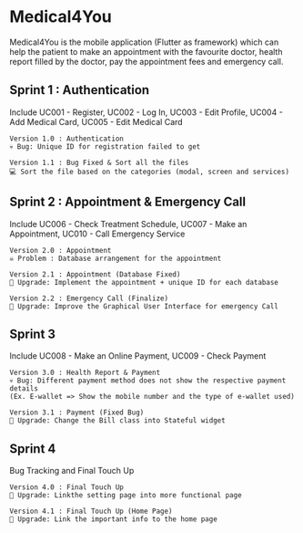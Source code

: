 # Medical4You
Medical4You is the mobile application (Flutter as framework) which can help the patient to make an appointment with the favourite doctor, health report filled by the doctor, pay the appointment fees and emergency call.

## Sprint 1 : Authentication
Include UC001 - Register, UC002 - Log In, UC003 - Edit Profile, UC004 - Add Medical Card, UC005 - Edit Medical Card
```
Version 1.0 : Authentication
💀 Bug: Unique ID for registration failed to get

Version 1.1 : Bug Fixed & Sort all the files
💻 Sort the file based on the categories (modal, screen and services)

```

## Sprint 2 : Appointment & Emergency Call
Include UC006 - Check Treatment Schedule, UC007 - Make an Appointment, UC010 - Call Emergency Service
```
Version 2.0 : Appointment 
☠️ Problem : Database arrangement for the appointment 

Version 2.1 : Appointment (Database Fixed)
🦾 Upgrade: Implement the appointment + unique ID for each database

Version 2.2 : Emergency Call (Finalize)
🦾 Upgrade: Improve the Graphical User Interface for emergency Call

```
## Sprint 3
Include UC008 - Make an Online Payment, UC009 - Check Payment 
```
Version 3.0 : Health Report & Payment 
💀 Bug: Different payment method does not show the respective payment details
(Ex. E-wallet => Show the mobile number and the type of e-wallet used)

Version 3.1 : Payment (Fixed Bug)
🦾 Upgrade: Change the Bill class into Stateful widget

```

## Sprint 4
Bug Tracking and Final Touch Up
```
Version 4.0 : Final Touch Up
🦾 Upgrade: Linkthe setting page into more functional page 

Version 4.1 : Final Touch Up (Home Page)
🦾 Upgrade: Link the important info to the home page

```

